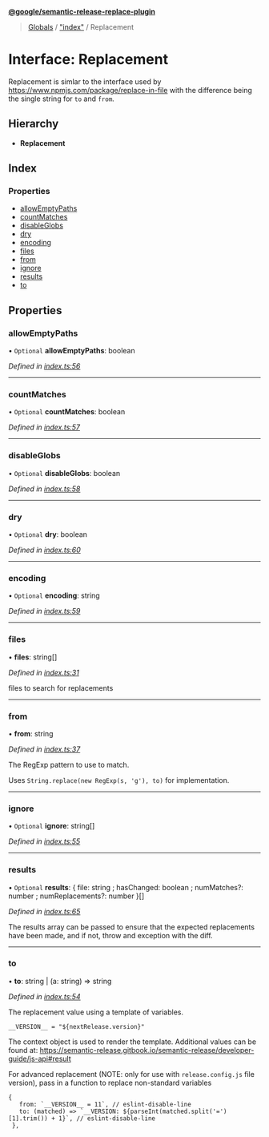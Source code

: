 **[@google/semantic-release-replace-plugin](../README.md)**

> [Globals](../README.md) / ["index"](../modules/_index_.md) / Replacement

# Interface: Replacement

Replacement is simlar to the interface used by https://www.npmjs.com/package/replace-in-file
with the difference being the single string for `to` and `from`.

## Hierarchy

* **Replacement**

## Index

### Properties

* [allowEmptyPaths](_index_.replacement.md#allowemptypaths)
* [countMatches](_index_.replacement.md#countmatches)
* [disableGlobs](_index_.replacement.md#disableglobs)
* [dry](_index_.replacement.md#dry)
* [encoding](_index_.replacement.md#encoding)
* [files](_index_.replacement.md#files)
* [from](_index_.replacement.md#from)
* [ignore](_index_.replacement.md#ignore)
* [results](_index_.replacement.md#results)
* [to](_index_.replacement.md#to)

## Properties

### allowEmptyPaths

• `Optional` **allowEmptyPaths**: boolean

*Defined in [index.ts:56](https://github.com/google/semantic-release-replace-plugin/blob/70b91ae/src/index.ts#L56)*

___

### countMatches

• `Optional` **countMatches**: boolean

*Defined in [index.ts:57](https://github.com/google/semantic-release-replace-plugin/blob/70b91ae/src/index.ts#L57)*

___

### disableGlobs

• `Optional` **disableGlobs**: boolean

*Defined in [index.ts:58](https://github.com/google/semantic-release-replace-plugin/blob/70b91ae/src/index.ts#L58)*

___

### dry

• `Optional` **dry**: boolean

*Defined in [index.ts:60](https://github.com/google/semantic-release-replace-plugin/blob/70b91ae/src/index.ts#L60)*

___

### encoding

• `Optional` **encoding**: string

*Defined in [index.ts:59](https://github.com/google/semantic-release-replace-plugin/blob/70b91ae/src/index.ts#L59)*

___

### files

•  **files**: string[]

*Defined in [index.ts:31](https://github.com/google/semantic-release-replace-plugin/blob/70b91ae/src/index.ts#L31)*

files to search for replacements

___

### from

•  **from**: string

*Defined in [index.ts:37](https://github.com/google/semantic-release-replace-plugin/blob/70b91ae/src/index.ts#L37)*

The RegExp pattern to use to match.

Uses `String.replace(new RegExp(s, 'g'), to)` for implementation.

___

### ignore

• `Optional` **ignore**: string[]

*Defined in [index.ts:55](https://github.com/google/semantic-release-replace-plugin/blob/70b91ae/src/index.ts#L55)*

___

### results

• `Optional` **results**: { file: string ; hasChanged: boolean ; numMatches?: number ; numReplacements?: number  }[]

*Defined in [index.ts:65](https://github.com/google/semantic-release-replace-plugin/blob/70b91ae/src/index.ts#L65)*

The results array can be passed to ensure that the expected replacements
have been made, and if not, throw and exception with the diff.

___

### to

•  **to**: string \| (a: string) => string

*Defined in [index.ts:54](https://github.com/google/semantic-release-replace-plugin/blob/70b91ae/src/index.ts#L54)*

The replacement value using a template of variables.

`__VERSION__ = "${nextRelease.version}"`

The context object is used to render the template. Additional values
can be found at: https://semantic-release.gitbook.io/semantic-release/developer-guide/js-api#result

For advanced replacement (NOTE: only for use with `release.config.js` file version), pass in a function to replace non-standard variables
```
{
   from: `__VERSION__ = 11`, // eslint-disable-line
   to: (matched) => `__VERSION: ${parseInt(matched.split('=')[1].trim()) + 1}`, // eslint-disable-line
 },
```
